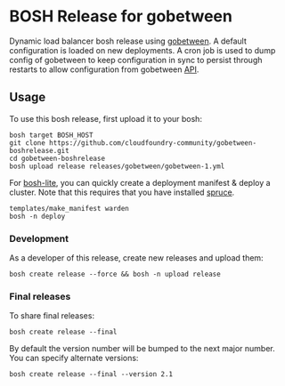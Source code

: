 # BOSH Release for gobetween

Dynamic load balancer bosh release using [gobetween](http://gobetween.io/). A default configuration is loaded on new deployments.
A cron job is used to dump config of gobetween to keep configuration in sync to persist through restarts to allow configuration from gobetween [API](http://gobetween.io/documentation.html#REST-API).

## Usage

To use this bosh release, first upload it to your bosh:

```
bosh target BOSH_HOST
git clone https://github.com/cloudfoundry-community/gobetween-boshrelease.git
cd gobetween-boshrelease
bosh upload release releases/gobetween/gobetween-1.yml
```

For [bosh-lite](https://github.com/cloudfoundry/bosh-lite), you can quickly create a deployment manifest & deploy a cluster. Note that this requires that you have installed [spruce](https://github.com/geofffranks/spruce).

```
templates/make_manifest warden
bosh -n deploy
```

### Development

As a developer of this release, create new releases and upload them:

```
bosh create release --force && bosh -n upload release
```

### Final releases

To share final releases:

```
bosh create release --final
```

By default the version number will be bumped to the next major number. You can specify alternate versions:


```
bosh create release --final --version 2.1
```
